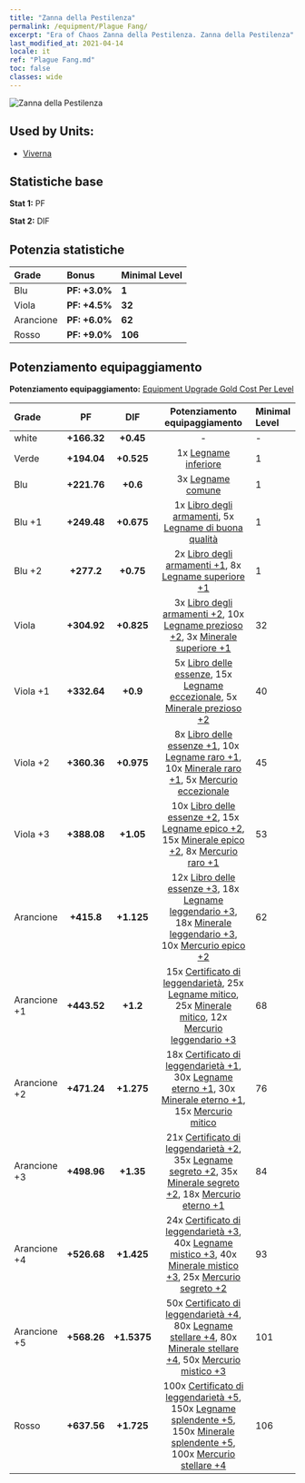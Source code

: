 ```yaml
---
title: "Zanna della Pestilenza"
permalink: /equipment/Plague Fang/
excerpt: "Era of Chaos Zanna della Pestilenza. Zanna della Pestilenza"
last_modified_at: 2021-04-14
locale: it
ref: "Plague Fang.md"
toc: false
classes: wide
---
```


  ![Zanna della Pestilenza](/images/e/e_8062.png)

## Used by Units:

* [Viverna](/it/units/Wyvern/) 


## Statistiche base
 **Stat 1:** PF

 **Stat 2:** DIF

## Potenzia statistiche

  |     Grade    |   Bonus | Minimal Level | 
  |:-------------|:--------|:--------------| 
  | Blu | **PF: +3.0%** | **1** | 
  | Viola | **PF: +4.5%** | **32** | 
  | Arancione | **PF: +6.0%** | **62** | 
  | Rosso | **PF: +9.0%** | **106** | 


## Potenziamento equipaggiamento
 **Potenziamento equipaggiamento:** [Equipment Upgrade Gold Cost Per Level](/equipment/EquipmentUpgradeCostPerLevel/) 

  |          Grade      | PF | DIF | Potenziamento equipaggiamento | Minimal Level |
  |:--------------------|:---------:|:---------:|:----------------:|:--------------|
  | white | **+166.32** | **+0.45** | - | - |
  | Verde | **+194.04** | **+0.525** | 1x [Legname inferiore](/it/Items/mat_1/) | 1 |
  | Blu | **+221.76** | **+0.6** | 3x [Legname comune](/it/Items/mat_7/) | 1 |
  | Blu +1 | **+249.48** | **+0.675** | 1x [Libro degli armamenti](/it/Items/mat_18/), 5x [Legname di buona qualità](/it/Items/mat_13/) | 1 |
  | Blu +2 | **+277.2** | **+0.75** | 2x [Libro degli armamenti +1](/it/Items/mat_25/), 8x [Legname superiore +1](/it/Items/mat_20/) | 1 |
  | Viola | **+304.92** | **+0.825** | 3x [Libro degli armamenti +2](/it/Items/mat_32/), 10x [Legname prezioso +2](/it/Items/mat_27/), 3x [Minerale superiore +1](/it/Items/mat_19/) | 32 |
  | Viola +1 | **+332.64** | **+0.9** | 5x [Libro delle essenze](/it/Items/mat_39/), 15x [Legname eccezionale](/it/Items/mat_34/), 5x [Minerale prezioso +2](/it/Items/mat_26/) | 40 |
  | Viola +2 | **+360.36** | **+0.975** | 8x [Libro delle essenze +1](/it/Items/mat_46/), 10x [Legname raro +1](/it/Items/mat_41/), 10x [Minerale raro +1](/it/Items/mat_40/), 5x [Mercurio eccezionale](/it/Items/mat_35/) | 45 |
  | Viola +3 | **+388.08** | **+1.05** | 10x [Libro delle essenze +2](/it/Items/mat_53/), 15x [Legname epico +2](/it/Items/mat_48/), 15x [Minerale epico +2](/it/Items/mat_47/), 8x [Mercurio raro +1](/it/Items/mat_42/) | 53 |
  | Arancione | **+415.8** | **+1.125** | 12x [Libro delle essenze +3](/it/Items/mat_60/), 18x [Legname leggendario +3](/it/Items/mat_55/), 18x [Minerale leggendario +3](/it/Items/mat_54/), 10x [Mercurio epico +2](/it/Items/mat_49/) | 62 |
  | Arancione +1 | **+443.52** | **+1.2** | 15x [Certificato di leggendarietà](/it/Items/mat_67/), 25x [Legname mitico](/it/Items/mat_62/), 25x [Minerale mitico](/it/Items/mat_61/), 12x [Mercurio leggendario +3](/it/Items/mat_56/) | 68 |
  | Arancione +2 | **+471.24** | **+1.275** | 18x [Certificato di leggendarietà +1](/it/Items/mat_74/), 30x [Legname eterno +1](/it/Items/mat_69/), 30x [Minerale eterno +1](/it/Items/mat_68/), 15x [Mercurio mitico](/it/Items/mat_63/) | 76 |
  | Arancione +3 | **+498.96** | **+1.35** | 21x [Certificato di leggendarietà +2](/it/Items/mat_81/), 35x [Legname segreto +2](/it/Items/mat_76/), 35x [Minerale segreto +2](/it/Items/mat_75/), 18x [Mercurio eterno +1](/it/Items/mat_70/) | 84 |
  | Arancione +4 | **+526.68** | **+1.425** | 24x [Certificato di leggendarietà +3](/it/Items/mat_88/), 40x [Legname mistico +3](/it/Items/mat_83/), 40x [Minerale mistico +3](/it/Items/mat_82/), 25x [Mercurio segreto +2](/it/Items/mat_77/) | 93 |
  | Arancione +5 | **+568.26** | **+1.5375** | 50x [Certificato di leggendarietà +4](/it/Items/mat_95/), 80x [Legname stellare +4](/it/Items/mat_90/), 80x [Minerale stellare +4](/it/Items/mat_89/), 50x [Mercurio mistico +3](/it/Items/mat_84/) | 101 |
  | Rosso | **+637.56** | **+1.725** | 100x [Certificato di leggendarietà +5](/it/Items/mat_102/), 150x [Legname splendente +5](/it/Items/mat_97/), 150x [Minerale splendente +5](/it/Items/mat_96/), 100x [Mercurio stellare +4](/it/Items/mat_91/) | 106 |


